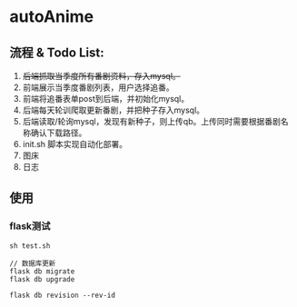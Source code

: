 # autoAnime

## 流程 & Todo List:
1. ~~后端抓取当季度所有番剧资料，存入mysql。~~
2. 前端展示当季度番剧列表，用户选择追番。
3. 前端将追番表单post到后端，并初始化mysql。
4. 后端每天轮训爬取更新番剧，并把种子存入mysql。
5. 后端读取/轮询mysql，发现有新种子，则上传qb。上传同时需要根据番剧名称确认下载路径。
6. init.sh 脚本实现自动化部署。
7. 图床
8. 日志

## 使用
### flask测试
```
sh test.sh

// 数据库更新
flask db migrate
flask db upgrade

flask db revision --rev-id
```
